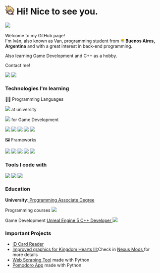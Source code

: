 <h1><img src="ff7-cloud.png" width="30"/> Hi! Nice to see you.</h1>

<img src="https://komarev.com/ghpvc/?username=VanitasXIV"/>
<p>Welcome to my GitHub page! </br> I'm Iván, also known as Van, programming student from <img src="meow_argentina.png" width="13"/> <b>Buenos Aires, Argentina</b> and with a great interest in back-end programming.</p>
<p>Also learning Game Development and C++ as a hobby.</p>
<p>Contact me!</p>
<a href="https://www.linkedin.com/in/ivangonzalogomez/"><img src="https://img.shields.io/badge/Linkedin-%230077B5.svg?logo=linkedin&logoColor=white"></a>
<!--- <p><img src="https://img.shields.io/badge/Discord-%235865F2.svg?&logo=discord&logoColor=white">: ardberthylfyst </p> --->
<img src="https://github-readme-stats.vercel.app/api?username=VanitasXIV"/>
<h3>Technologies I'm learning</h3>
<p>🧑‍💻 Programming Languages</p>
<p>
    <p><img src="https://img.shields.io/badge/C-00599C?logo=c&logoColor=white"/> at university</p>
     <p><img src="https://img.shields.io/badge/C++-%2300599C.svg?logo=c%2B%2B&logoColor=white"/> for Game Development</p>
    </p>
 <p>
    <img src="https://img.shields.io/badge/HTML-%23E34F26.svg?logo=html5&logoColor=white"/>
    <img src="https://img.shields.io/badge/CSS-1572B6?logo=css3&logoColor=fff"/>
    <img src="https://img.shields.io/badge/JavaScript-F7DF1E?logo=javascript&logoColor=000"/>
    <img src="https://img.shields.io/badge/Python-3776AB?logo=python&logoColor=fff"/>
     <img src="https://img.shields.io/badge/MySQL-4479A1?logo=mysql&logoColor=fff"/>
</p>
<p>🖼️ Frameworks</p>
<p>
<img src="https://img.shields.io/badge/Express.js-%23404d59.svg?logo=express&logoColor=%2361DAFB"/>
<img src="https://img.shields.io/badge/Less-1D365D?logo=less&logoColor=fff"/>
<img src="https://img.shields.io/badge/Next.js-black?logo=next.js&logoColor=white"/>
<img src="https://img.shields.io/badge/Node.js-6DA55F?logo=node.js&logoColor=white"/>
<img src="https://img.shields.io/badge/React-%2320232a.svg?logo=react&logoColor=%2361DAFB"/>
</p>
<h3>Tools I code with</h3>
<p>
<img class="unreal" src="https://img.shields.io/badge/Unreal%20Engine-%23313131.svg?logo=unrealengine&logoColor=white)"/>
    <img src="https://custom-icon-badges.demolab.com/badge/Visual%20Studio%20Code-0078d7.svg?logo=vsc&logoColor=white"/>
    <img src="https://img.shields.io/badge/Git-F05032?logo=git&logoColor=fff"/>
</p>
<h3>Education</h3>
<p><strong>University</strong>:<a href="https://www.unsam.edu.ar/escuelas/ecyt/107/ciencia/programacion-informatica"> Programming Associate Degree</a></p>
<p>Programming courses <img src="https://img.shields.io/badge/freeCodeCamp-0A0A23?logo=freecodecamp&logoColor=fff"/></p>
<p>Game Development <a href="https://www.udemy.com/course/unrealcourse/">Unreal Engine 5 C++ Developer </a><img src="https://img.shields.io/badge/Udemy-A435F0?logo=udemy&logoColor=fff"/></p>

<h3>Important Projects</h3>
<ul>
    <li><a href="https://github.com/VanitasXIV/IDCardReader">ID Card Reader </a></li>
    <li><a href="https://github.com/VanitasXIV/KH3UltraPlusQualityGraphics"> Improved graphics for Kingdom Hearts III:</a>Check in <a href="https://www.nexusmods.com/kingdomhearts3/mods/2160">Nexus Mods </a>for more details</li>
    <li><a href="https://github.com/VanitasXIV/WebScrapping">Web Scraping Tool</a> made with Python</li>
    <li><a href="https://github.com/VanitasXIV/PomodoroApp">Pomodoro App</a> made with Python</li>
</ul>
